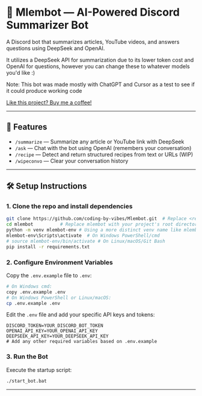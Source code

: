 # 🤖 Mlembot — AI-Powered Discord Summarizer Bot

A Discord bot that summarizes articles, YouTube videos, and answers questions using DeepSeek and OpenAI.

It utilizes a DeepSeek API for summarization due to its lower token cost and OpenAI for questions, however you can change these to whatever models you'd like :)

Note: This bot was made mostly with ChatGPT and Cursor as a test to see if it could produce working code

[Like this project? Buy me a coffee!](https://buymeacoffee.com/vibecoding)

---

## 🚀 Features

- `/summarize` — Summarize any article or YouTube link with DeepSeek
- `/ask` — Chat with the bot using OpenAI (remembers your conversation)
- `/recipe` — Detect and return structured recipes from text or URLs (WIP)
- `/wipeconvo` — Clear your conversation history

---

## 🛠 Setup Instructions

### 1. Clone the repo and install dependencies

```bash
git clone https://github.com/coding-by-vibes/Mlembot.git  # Replace <repo-url> with the actual repository URL once on GitHub
cd mlembot          # Replace mlembot with your project's root directory name if different
python -m venv mlembot-env # Using a more distinct venv name like mlembot-env is often clearer
mlembot-env\Scripts\activate  # On Windows PowerShell/cmd
# source mlembot-env/bin/activate # On Linux/macOS/Git Bash
pip install -r requirements.txt
```

### 2. Configure Environment Variables

Copy the `.env.example` file to `.env`:

```bash
# On Windows cmd:
copy .env.example .env
# On Windows PowerShell or Linux/macOS:
cp .env.example .env
```

Edit the `.env` file and add your specific API keys and tokens:

```dotenv
DISCORD_TOKEN=YOUR_DISCORD_BOT_TOKEN
OPENAI_API_KEY=YOUR_OPENAI_API_KEY
DEEPSEEK_API_KEY=YOUR_DEEPSEEK_API_KEY
# Add any other required variables based on .env.example
```

### 3. Run the Bot

Execute the startup script:

```bash
./start_bot.bat
```

---
